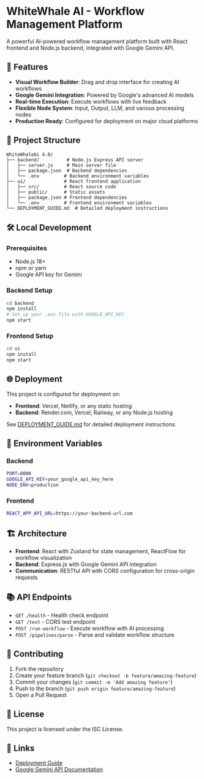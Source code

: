 # WhiteWhale AI - Workflow Management Platform

A powerful AI-powered workflow management platform built with React frontend and Node.js backend, integrated with Google Gemini API.

## 🚀 Features

- **Visual Workflow Builder**: Drag and drop interface for creating AI workflows
- **Google Gemini Integration**: Powered by Google's advanced AI models
- **Real-time Execution**: Execute workflows with live feedback
- **Flexible Node System**: Input, Output, LLM, and various processing nodes
- **Production Ready**: Configured for deployment on major cloud platforms

## 📁 Project Structure

```
WhiteWhaleAi 4.0/
├── backend/          # Node.js Express API server
│   ├── server.js     # Main server file
│   ├── package.json  # Backend dependencies
│   └── .env         # Backend environment variables
├── ui/              # React frontend application
│   ├── src/         # React source code
│   ├── public/      # Static assets
│   ├── package.json # Frontend dependencies
│   └── .env         # Frontend environment variables
└── DEPLOYMENT_GUIDE.md  # Detailed deployment instructions
```

## 🛠️ Local Development

### Prerequisites
- Node.js 18+ 
- npm or yarn
- Google API key for Gemini

### Backend Setup
```bash
cd backend
npm install
# Set up your .env file with GOOGLE_API_KEY
npm start
```

### Frontend Setup
```bash
cd ui
npm install
npm start
```

## 🌐 Deployment

This project is configured for deployment on:
- **Frontend**: Vercel, Netlify, or any static hosting
- **Backend**: Render.com, Vercel, Railway, or any Node.js hosting

See [DEPLOYMENT_GUIDE.md](./DEPLOYMENT_GUIDE.md) for detailed deployment instructions.

## 🔧 Environment Variables

### Backend
```bash
PORT=8000
GOOGLE_API_KEY=your_google_api_key_here
NODE_ENV=production
```

### Frontend
```bash
REACT_APP_API_URL=https://your-backend-url.com
```

## 🏗️ Architecture

- **Frontend**: React with Zustand for state management, ReactFlow for workflow visualization
- **Backend**: Express.js with Google Gemini API integration
- **Communication**: RESTful API with CORS configuration for cross-origin requests

## 📚 API Endpoints

- `GET /health` - Health check endpoint
- `GET /test` - CORS test endpoint  
- `POST /run-workflow` - Execute workflow with AI processing
- `POST /pipelines/parse` - Parse and validate workflow structure

## 🤝 Contributing

1. Fork the repository
2. Create your feature branch (`git checkout -b feature/amazing-feature`)
3. Commit your changes (`git commit -m 'Add amazing feature'`)
4. Push to the branch (`git push origin feature/amazing-feature`)
5. Open a Pull Request

## 📄 License

This project is licensed under the ISC License.

## 🔗 Links

- [Deployment Guide](./DEPLOYMENT_GUIDE.md)
- [Google Gemini API Documentation](https://ai.google.dev/docs)